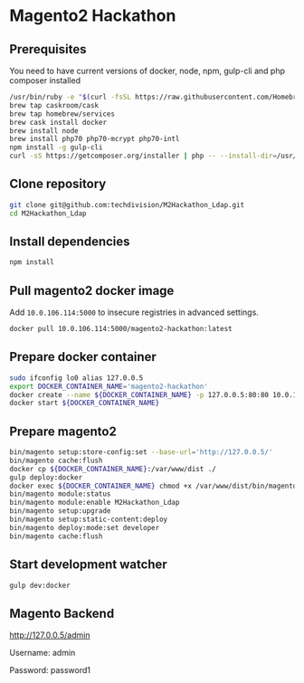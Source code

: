 # Magento2 Hackathon

## Prerequisites

You need to have current versions of docker, node, npm, gulp-cli and php composer installed

```bash
/usr/bin/ruby -e "$(curl -fsSL https://raw.githubusercontent.com/Homebrew/install/master/install)"
brew tap caskroom/cask
brew tap homebrew/services
brew cask install docker
brew install node
brew install php70 php70-mcrypt php70-intl
npm install -g gulp-cli
curl -sS https://getcomposer.org/installer | php -- --install-dir=/usr/local/bin --filename=composer
```

## Clone repository
```bash
git clone git@github.com:techdivision/M2Hackathon_Ldap.git
cd M2Hackathon_Ldap
```

## Install dependencies
```bash
npm install
```

## Pull magento2 docker image

Add ```10.0.106.114:5000``` to insecure registries in advanced settings.

```bash
docker pull 10.0.106.114:5000/magento2-hackathon:latest
```

## Prepare docker container
```bash
sudo ifconfig lo0 alias 127.0.0.5
export DOCKER_CONTAINER_NAME='magento2-hackathon'
docker create --name ${DOCKER_CONTAINER_NAME} -p 127.0.0.5:80:80 10.0.106.114:5000/magento2-hackathon:latest
docker start ${DOCKER_CONTAINER_NAME}
```

## Prepare magento2
```bash
bin/magento setup:store-config:set --base-url='http://127.0.0.5/'
bin/magento cache:flush
docker cp ${DOCKER_CONTAINER_NAME}:/var/www/dist ./
gulp deploy:docker
docker exec ${DOCKER_CONTAINER_NAME} chmod +x /var/www/dist/bin/magento
bin/magento module:status
bin/magento module:enable M2Hackathon_Ldap
bin/magento setup:upgrade
bin/magento setup:static-content:deploy
bin/magento deploy:mode:set developer
bin/magento cache:flush
```

## Start development watcher
```bash
gulp dev:docker
```

## Magento Backend
http://127.0.0.5/admin

Username: admin

Password: password1
